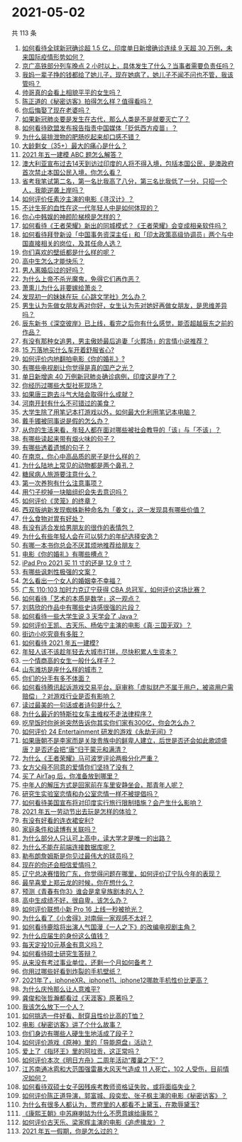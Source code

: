# 2021-05-02

共 113 条

<!-- BEGIN -->
<!-- 最后更新时间 Sun May 02 2021 13:10:45 GMT+0800 (China Standard Time) -->

1. [如何看待全球新冠确诊超 1.5 亿，印度单日新增确诊连续 9 天超 30
   万例，未来国际疫情形势如何？](https://www.zhihu.com/question/457368252)
2. [京广高铁部分列车晚点 2
   小时以上，具体发生了什么？当事者需要负责任吗？](https://www.zhihu.com/question/457415431)
3. [我妈一辈子挣的钱都给了她儿子，现在她病了，她儿子不闻不问也不管，我该管吗？](https://www.zhihu.com/question/457182672)
4. [帅哥真的会看上相貌平平的女生吗？](https://www.zhihu.com/question/384512378)
5. [陈正道的《秘密访客》拍得怎么样？值得看吗？](https://www.zhihu.com/question/302455509)
6. [你后悔娶了现在老婆吗？](https://www.zhihu.com/question/315457601)
7. [如果新冠肺炎要是发生在古代，那么人类是不是就要灭亡了？](https://www.zhihu.com/question/386034997)
8. [如何看待欧盟发布报告指责中国媒体「贬低西方疫苗」？](https://www.zhihu.com/question/457156068)
9. [为什么装排泄物的肥肠吃起来却口感不错？](https://www.zhihu.com/question/344215207)
10. [大龄剩女（35+）最大的痛心是什么？](https://www.zhihu.com/question/440901341)
11. [2021 年五一建模 ABC 题怎么解答？](https://www.zhihu.com/question/457372672)
12. [澳大利亚宣布过去14天到访过印度的人将不得入境，包括本国公民，是澳政府首次禁止本国公民入境，你怎么看？](https://www.zhihu.com/question/457378118)
13. [省考我笔试第二名，第一名比我高了八分，第三名比我低了一分，只招一个人，我能逆袭上岸吗？](https://www.zhihu.com/question/325465519)
14. [如何评价任素汐主演的电影《寻汉计》？](https://www.zhihu.com/question/452124896)
15. [不计生死的血性在这一代年轻人中是如何体现的？](https://www.zhihu.com/question/455928947)
16. [你心中韩娱的神颜阶梯榜是怎样的？](https://www.zhihu.com/question/453629531)
17. [如何看待《王者荣耀》新出的同城模式？《王者荣耀》会变成相亲软件吗？](https://www.zhihu.com/question/457261841)
18. [如何看待拜登新设「中国事务资深主任」和「印太政策高级协调员」两个与中国直接相关的岗位，及其任命人选？](https://www.zhihu.com/question/439647733)
19. [你们喜欢的壁纸都是什么样的呢？](https://www.zhihu.com/question/450832983)
20. [高中生怎么才能快乐？](https://www.zhihu.com/question/444888990)
21. [男人离婚后过的好吗？](https://www.zhihu.com/question/347515903)
22. [为什么上帝不杀光魔鬼，免得它们再作恶？](https://www.zhihu.com/question/64073160)
23. [萧熏儿为什么非要嫁给萧炎？](https://www.zhihu.com/question/448033860)
24. [发现初一的妹妹在玩《心跳文学社》怎么办？](https://www.zhihu.com/question/457348681)
25. [男生认为先做女朋友再对你好，女生认为先对她好再做女朋友，是思维差异吗？](https://www.zhihu.com/question/456831567)
26. [辰东新书《深空彼岸》已上线，看完之后你有什么感觉，能否超越辰东之前的作品？](https://www.zhihu.com/question/457375922)
27. [有没有那种女追男，男主傲娇最后追妻「火葬场」的言情小说推荐？](https://www.zhihu.com/question/319718396)
28. [15 万落地买什么车开着舒服省心?](https://www.zhihu.com/question/441839447)
29. [如何评价内地翻拍电影《你的婚礼》?](https://www.zhihu.com/question/374474502)
30. [有哪些电视剧让你觉得是真的国产之光？](https://www.zhihu.com/question/441124825)
31. [单日新增逾 40 万例新冠肺炎确诊病例，印度这是咋了？](https://www.zhihu.com/question/457388433)
32. [你经历过哪些大型社死现场？](https://www.zhihu.com/question/439032546)
33. [如果唐三跑去斗气大陆会取得什么成就？](https://www.zhihu.com/question/457005456)
34. [河南开封有什么不可错过的美食？](https://www.zhihu.com/question/38508976)
35. [大学生除了用笔记本打游戏以外，如何最大化利用笔记本电脑？](https://www.zhihu.com/question/308214926)
36. [戴手镯被同事说是假的怎么办？](https://www.zhihu.com/question/451834381)
37. [从你的生活来看，年轻人都在面对哪些被社会教导的「该」与「不该」？](https://www.zhihu.com/question/457143615)
38. [有哪些读起来带有烟火味的句子？](https://www.zhihu.com/question/306579669)
39. [有哪些透着遗憾的句子？](https://www.zhihu.com/question/397959203)
40. [在南京，你心中高品质的房子是什么样的？](https://www.zhihu.com/question/451564840)
41. [为什么陆地上常见的动物都是两个鼻孔？](https://www.zhihu.com/question/456066433)
42. [糖尿病人旅游要注意什么？](https://www.zhihu.com/question/456984958)
43. [第一次养狗有什么注意事项？](https://www.zhihu.com/question/30965969)
44. [用勺子挖掉一块脑组织会失去意识吗？](https://www.zhihu.com/question/392867244)
45. [如何评价《灵笼》的终章？](https://www.zhihu.com/question/457072944)
46. [西双版纳新发现蜘蛛新种命名为「姜文」，这一发现具有哪些价值？](https://www.zhihu.com/question/457371552)
47. [什么食物对胃有好处？](https://www.zhihu.com/question/452782482)
48. [有没有适合发给男朋友的很作的表情包？](https://www.zhihu.com/question/403930549)
49. [为什么有些年轻人会在可以努力的年纪选择安逸？](https://www.zhihu.com/question/457144755)
50. [有哪一本书你总会不厌其烦地推荐给朋友？](https://www.zhihu.com/question/456541643)
51. [电影《你的婚礼》有哪些槽点？](https://www.zhihu.com/question/457315770)
52. [iPad Pro 2021 买 11 寸的还是 12.9 寸？](https://www.zhihu.com/question/455715172)
53. [有哪些讽刺性极强的文案？](https://www.zhihu.com/question/442190842)
54. [怎么看出一个女人的婚姻幸不幸福？](https://www.zhihu.com/question/276812701)
55. [广东 110:103 加时力克辽宁获得 CBA
    总冠军，如何评价这场比赛？](https://www.zhihu.com/question/457433248)
56. [如何看待「艺术的本质是数学」这一观点？](https://www.zhihu.com/question/453012362)
57. [刘慈欣的作品中有哪些史诗感很强的片段？](https://www.zhihu.com/question/320983320)
58. [如何看待一些大学生说 3 天学会了 Java？](https://www.zhihu.com/question/66535555)
59. [如何评价王凯、古天乐、杨佑宁主演的电影《真·三国无双》？](https://www.zhihu.com/question/456766202)
60. [街边小吃究竟有多脏？](https://www.zhihu.com/question/275756508)
61. [如何看待 2021 年五一建模?](https://www.zhihu.com/question/457077323)
62. [年轻人该不该趁年轻去大城市打拼，尽快积累人生资本？](https://www.zhihu.com/question/457144259)
63. [一个情商高的女生一般什么样子？](https://www.zhihu.com/question/325303800)
64. [山东潍坊是座什么样的城市？](https://www.zhihu.com/question/27131303)
65. [你们的分手有多不体面？](https://www.zhihu.com/question/363689631)
66. [如何看待腾讯起诉游戏交易平台，庭审称「虚拟财产不属于用户，被盗用户需赔偿」？对游戏行业是否有影响？](https://www.zhihu.com/question/457298163)
67. [读过最美的一句话或者诗句是什么？](https://www.zhihu.com/question/455795683)
68. [为什么最近的特斯拉女车主维权不走法律程序？](https://www.zhihu.com/question/457223564)
69. [吃早饭时你爸爸突然告诉你其实你们家有300亿，你会怎么办？](https://www.zhihu.com/question/447823721)
70. [如何评价 24 Entertainment
    研发的游戏《永劫无间》?](https://www.zhihu.com/question/361077302)
71. [如果唐朝不是李家而是关陇贵族中的鲜卑人建立，后世是否还会如此歌颂盛唐？是否还会把“唐”归于蒙元和满清？](https://www.zhihu.com/question/40242155)
72. [为什么《王者荣耀》马可波罗评论两极分化严重？](https://www.zhihu.com/question/450563897)
73. [女方父母不同意的爱情你们坚持了没有？](https://www.zhihu.com/question/450741243)
74. [买了 AirTag 后，你准备放到哪里？](https://www.zhihu.com/question/455714523)
75. [中年人的解压方式是回家前在车里安静坐会，那青年人呢？](https://www.zhihu.com/question/390992174)
76. [研究生实验室恋情和办公室恋情一样不被提倡吗？](https://www.zhihu.com/question/422926125)
77. [如何看待美国宣布将对印度实行旅行限制措施？会产生什么影响？](https://www.zhihu.com/question/457369354)
78. [2021 年五一劳动节出去玩是怎样的体验？](https://www.zhihu.com/question/454814759)
79. [有没有好看的连衣裙安利?](https://www.zhihu.com/question/371633748)
80. [家庭条件和读博有关联吗？](https://www.zhihu.com/question/447076124)
81. [为什么部分人只认可上高中，读大学才是唯一的出路？](https://www.zhihu.com/question/454929611)
82. [为什么不能在前端连接数据库呢？](https://www.zhihu.com/question/457087098)
83. [勒布朗詹姆斯是你见过最伟大的球员吗？](https://www.zhihu.com/question/437242038)
84. [现在的你还会相信爱情吗？](https://www.zhihu.com/question/455292387)
85. [辽宁总决赛惜败广东，你觉得问题在哪里，如何评价辽宁队今年的表现？](https://www.zhihu.com/question/457455834)
86. [最早喜爱上郑云龙的时候，你在想什么？](https://www.zhihu.com/question/454965660)
87. [预测《青春有你3》谁会是拿皇族剧本的人？](https://www.zhihu.com/question/442475543)
88. [高中生成绩不好，很自卑，该怎么办？](https://www.zhihu.com/question/454015933)
89. [如何评价联想小新 Pro 16 上线一秒被抢光？](https://www.zhihu.com/question/457352947)
90. [为什么看了《小舍得》对南俪一家观感不太好？](https://www.zhihu.com/question/456348765)
91. [如何看待鹿晗将出演人气国漫《一人之下》的改编电视剧主角？](https://www.zhihu.com/question/457280792)
92. [为什么应届生的身份这么值钱？](https://www.zhihu.com/question/296366864)
93. [每天定投10元基金有意义吗？](https://www.zhihu.com/question/400408500)
94. [如何看待硕士研究生答辩？](https://www.zhihu.com/question/317931767)
95. [从来没有考过事业单位，还剩一个月如何备考？](https://www.zhihu.com/question/351990894)
96. [你用过哪些好看到炸裂的手机壁纸？](https://www.zhihu.com/question/360400273)
97. [2021年了，iphoneXR、iphone11、iphone12哪款手机性价比更高？](https://www.zhihu.com/question/437168015)
98. [为什么庆怜那么让人意难平?](https://www.zhihu.com/question/456799483)
99. [龚俊和张哲瀚都看过《天涯客》原著吗？](https://www.zhihu.com/question/455307622)
100. [我该怎么放下一个人？](https://www.zhihu.com/question/447954221)
101. [如何挑选一件好看、耐穿且性价比高的T恤？](https://www.zhihu.com/question/404173699)
102. [电影《秘密访客》讲了个什么故事？](https://www.zhihu.com/question/457313735)
103. [你们身边有哪些人硬生生地活成了段子？](https://www.zhihu.com/question/52114382)
104. [如何评价游戏《原神》里的「导能原盘」活动？](https://www.zhihu.com/question/457259249)
105. [爱上了《指环王》里的阿拉贡，这正常吗？](https://www.zhihu.com/question/457230172)
106. [如何评价本次《明日方舟》二周年活动“覆巢之下”？](https://www.zhihu.com/question/457394249)
107. [江苏南通冰雹和大范围强雷暴大风天气造成 11 人死亡，102
     人受伤，目前情况如何？](https://www.zhihu.com/question/457376709)
108. [如何看待双硕士女子因残疾考教师资格证失败，或将面临失业？](https://www.zhihu.com/question/457095862)
109. [如何评价陈正道导演，郭富城、段奕宏、张子枫主演的电影《秘密访客》？](https://www.zhihu.com/question/404670407)
110. [为什么有很多人都认为，贾府里的人都看不上黛玉，在欺辱黛玉?](https://www.zhihu.com/question/457089903)
111. [《康熙王朝》中苏麻喇姑为什么不愿意嫁给康熙？](https://www.zhihu.com/question/300234602)
112. [如何评价古天乐、梁家辉主演的电影《追虎擒龙》？](https://www.zhihu.com/question/452349319)
113. [2021 年五一假期，你是怎么过的？](https://www.zhihu.com/question/457373821)

<!-- END -->
